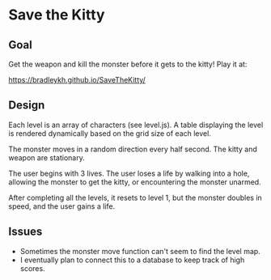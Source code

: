 Save the Kitty
==============

## Goal

Get the weapon and kill the monster before it gets to the kitty! Play it at:

https://bradleykh.github.io/SaveTheKitty/

## Design

Each level is an array of characters (see level.js). A table displaying the level is rendered dynamically based on the grid size of each level.

The monster moves in a random direction every half second. The kitty and weapon are stationary.

The user begins with 3 lives. The user loses a life by walking into a hole, allowing the monster to get the kitty, or encountering the monster unarmed.

After completing all the levels, it resets to level 1, but the monster doubles in speed, and the user gains a life.

## Issues

* Sometimes the monster move function can't seem to find the level map.
* I eventually plan to connect this to a database to keep track of high scores.